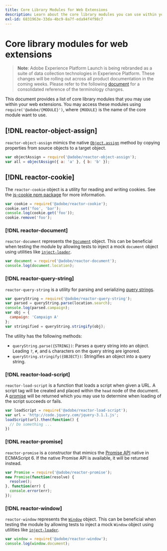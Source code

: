 ```yaml
---
title: Core Library Modules for Web Extensions
description: Learn about the core library modules you can use within your Adobe Experience Platform Launch web extensions.
exl-id: 6831963e-33da-4bc9-8a7f-eda94f4f98c7
---
```

# Core library modules for web extensions

>**Note**: Adobe Experience Platform Launch is being rebranded as a suite of data collection technologies in Experience Platform. These changes will be rolling out across all product documentation in the coming weeks. Please refer to the following [document](../../launch-name-updates) for a consolidated reference of the terminology changes.

This document provides a list of core library modules that you may use within your web extensions. You may access these modules using `require('@adobe/{MODULE}')`, where `{MODULE}` is the name of the core module want to use.

## [!DNL reactor-object-assign]

`reactor-object-assign` mimics the native [`Object.assign`](https://developer.mozilla.org/en-US/docs/Web/JavaScript/Reference/Global_Objects/Object/assign) method by copying properties from source objects to a target object.

```javascript
var objectAssign = require('@adobe/reactor-object-assign');
var all = objectAssign({ a: 'a' }, { b: 'b' });
```

## [!DNL reactor-cookie]

The `reactor-cookie` object is a utility for reading and writing cookies. See the [js-cookie npm package](https://www.npmjs.com/package/js-cookie) for more information.

```javascript
var cookie = require('@adobe/reactor-cookie');
cookie.set('foo', 'bar');
console.log(cookie.get('foo'));
cookie.remove('foo');
```

### [!DNL reactor-document]

`reactor-document` represents the [`Document`](https://developer.mozilla.org/en-US/docs/Web/API/Document) object. This can be beneficial when testing the module by allowing tests to inject a mock `document` object using utilities like [`inject-loader`](https://www.npmjs.com/package/inject-loader).

```javascript
var document = require('@adobe/reactor-document');
console.log(document.location);
```

### [!DNL reactor-query-string]

`reactor-query-string` is a utility for parsing and serializing [query strings](https://developer.mozilla.org/en-US/docs/Web/API/HTMLHyperlinkElementUtils/search).

```javascript
var queryString = require('@adobe/reactor-query-string');
var parsed = queryString.parse(location.search);
console.log(parsed.campaign);
var obj = {
  campaign: 'Campaign A'
};
var stringified = queryString.stringify(obj);
```

The utility has the following methods:

* `queryString.parse({STRING})`: Parses a query string into an object. Leading `?`, `#`, and `&` characters on the query string are ignored.
* `queryString.stringify({OBJECT})`: Stringifies an object into a query string.

### [!DNL reactor-load-script]

`reactor-load-script` is a function that loads a script when given a URL. A script tag will be created and placed within the `head` node of the document. A [promise](https://developer.mozilla.org/en-US/docs/Web/JavaScript/Reference/Global_Objects/Promise) will be returned which you may use to determine when loading of the script succeeds or fails.

```javascript
var loadScript = require('@adobe/reactor-load-script');
var url = 'http://code.jquery.com/jquery-3.1.1.js';
loadScript(url).then(function() {
  // Do something ...
})
```

### [!DNL reactor-promise]

`reactor-promise` is a constructor that mimics the [Promise API](https://developer.mozilla.org/en-US/docs/Web/JavaScript/Reference/Global_Objects/Promise) native in ECMAScript 6. If the native Promise API is available, it will be returned instead.

```javascript
var Promise = require('@adobe/reactor-promise');
new Promise(function(resolve) {
  resolve();
}, function(err) {
  console.error(err);
});
```

### [!DNL reactor-window]

`reactor-window` represents the [`Window`](https://developer.mozilla.org/en-US/docs/Web/API/Window) object. This can be beneficial when testing the module by allowing tests to inject a mock `Window` object using utilities like [`inject-loader`](https://www.npmjs.com/package/inject-loader).

```javascript
var window = require('@adobe/reactor-window');
console.log(window.document);
```
